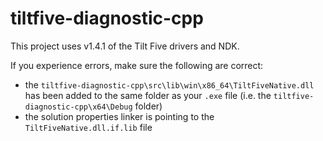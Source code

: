 # tiltfive-diagnostic-cpp

This project uses v1.4.1 of the Tilt Five drivers and NDK.

If you experience errors, make sure the following are correct:
  * the `tiltfive-diagnostic-cpp\src\lib\win\x86_64\TiltFiveNative.dll` has been added to the same folder as your `.exe`
	file (i.e. the `tiltfive-diagnostic-cpp\x64\Debug` folder)
  * the solution properties linker is pointing to the `TiltFiveNative.dll.if.lib` file
